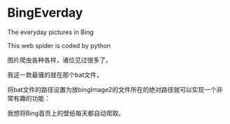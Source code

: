 
# BingEverday
The everyday pictures in Bing 

This web spider is coded by python

图片爬虫各种各样，诸位见过很多了。

我这一款最骚的就在那个bat文件，

将bat文件的路径设置为放bingImage2的文件所在的绝对路径就可以实现一个非常有趣的功能：







我想将Bing首页上的壁纸每天都自动爬取。
